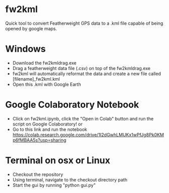 # fw2kml

Quick tool to convert Featherweight GPS data to a .kml file capable of being opened by google maps.

# Windows

- Download the fw2kmldrag.exe
- Drag a featherweight data file (.csv) on top of the fw2kmldrag.exe
- fw2kml will automatically reformat the data and create a new file called [filename]_fw2kml.kml
- Open this .kml with Google Earth

# Google Colaboratory Notebook

- Click on fw2kml.ipynb, click the "Open in Colab" button and run the script on Google Colaboratory!
or
- Go to this link and run the notebook https://colab.research.google.com/drive/1I2dGwhLMUKx1wPfJg8Pk0KMp6fMBAA5s?usp=sharing

# Terminal on osx or Linux

- Checkout the repository
- Using terminal, navigate to the checkout directory path
- Start the gui by running "python gui.py"

